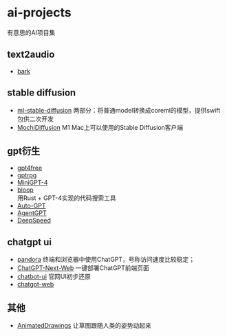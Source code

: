 # ai-projects
有意思的AI项目集

## text2audio
- [bark](https://github.com/suno-ai/bark)

## stable diffusion
- [ml-stable-diffusion](https://github.com/apple/ml-stable-diffusion)
  两部分：将普通model转换成coreml的模型，提供swift包供二次开发
- [MochiDiffusion](https://github.com/godly-devotion/MochiDiffusion)
  M1 Mac上可以使用的Stable Diffusion客户端


## gpt衍生
- [gpt4free](https://github.com/xtekky/gpt4free)
- [gptrpg](https://github.com/dzoba/gptrpg)
- [MiniGPT-4](https://github.com/Vision-CAIR/MiniGPT-4)
- [bloop](https://github.com/BloopAI/bloop)  
  用Rust + GPT-4实现的代码搜索工具
- [Auto-GPT](https://github.com/Significant-Gravitas/Auto-GPT)  
- [AgentGPT](https://github.com/reworkd/AgentGPT)
- [DeepSpeed](https://github.com/microsoft/DeepSpeed)   


## chatgpt ui
- [pandora](https://github.com/pengzhile/pandora)
   终端和浏览器中使用ChatGPT，号称访问速度比较稳定；
- [ChatGPT-Next-Web](https://github.com/Yidadaa/ChatGPT-Next-Web)
  一键部署ChatGPT前端页面   
- [chatbot-ui](https://github.com/mckaywrigley/chatbot-ui)
  官网UI初步还原
- [chatgpt-web](https://github.com/Chanzhaoyu/chatgpt-web)  
  



## 其他
- [AnimatedDrawings](https://github.com/facebookresearch/AnimatedDrawings)
  让草图跟随人类的姿势动起来